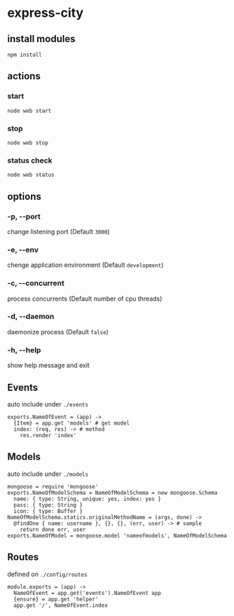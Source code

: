 # express-city

## install modules

`npm install`

## actions

### start

`node web start`

### stop

`node web stop`

### status check

`node web status`

## options

### -p, --port
change listening port (Default `3000`)

### -e, --env
chenge application environment (Default `development`)

### -c, --concurrent
process concurrents (Default number of cpu threads)

### -d, --daemon
daemonize process (Default `false`)

### -h, --help
show help message and exit

## Events

auto include under `./events`

```
exports.NameOfEvent = (app) ->
  {Item} = app.get 'models' # get model
  index: (req, res) -> # method
    res.render 'index'
```

## Models

auto include under `./models`

```
mongoose = require 'mongoose'
exports.NameOfModelSchema = NameOfModelSchema = new mongoose.Schema
  name: { type: String, unique: yes, index: yes }
  pass: { type: String }
  icon: { type: Buffer }
NameOfModelSchema.statics.originalMethodName = (args, done) ->
  @findOne { name: username }, {}, {}, (err, user) -> # sample
    return done err, user
exports.NameOfModel = mongoose.model 'nameofmodels', NameOfModelSchema
```

## Routes

defined on `./config/routes`

```
module.exports = (app) ->
  NameOfEvent = app.get('events').NameOfEvent app
  {ensure} = app.get 'helper'
  app.get '/', NameOfEvent.index
```
